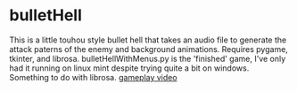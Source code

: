 # bulletHell
This is a little touhou style bullet hell that takes an audio file to generate the attack paterns of the enemy and background animations.
Requires pygame, tkinter, and librosa. 
bulletHellWithMenus.py is the 'finished' game, I've only had it running on linux mint despite trying quite a bit on windows. Something to do with librosa.
[gameplay video](https://youtu.be/PQbhu7L4qWo)

